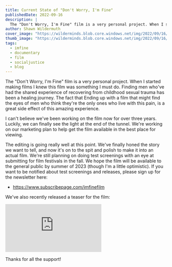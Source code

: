 ```yaml
---
title: Current State of "Don't Worry, I'm Fine"
publishedDate: 2022-09-16
description: |
  The "Don't Worry, I'm Fine" film is a very personal project. When I started making films I knew this film was something I must do. Finding men who've had the shared experience of recovering from childhood sexual trauma has been a healing journey. 
author: Shawn Wildermuth
cover_image: "https://wilderminds.blob.core.windows.net/img/2022/09/16/bts-interview.jpg"
thumb_image: "https://wilderminds.blob.core.windows.net/img/2022/09/16/_bts-interview.jpg"
tags: 
  - imfine
  - documentary
  - film
  - socialjustice
  - blog
---
```

The "Don't Worry, I'm Fine" film is a very personal project. When I started making films I knew this film was something I must do. Finding men who've had the shared experience of recovering from childhood sexual trauma has been a healing journey. 
The fact that Ending up with a film that might find the eyes of men who think they're the only ones who live with this pain, 
is a great side effect of this amazing experience. 

I can't believe we've been working on the film now for over three years. Luckily, we can finally see the light at the end of the tunnel. We're working on our marketing plan to help get the film available in the best place for viewing. 

The editing is going really well at this point. We've finally honed the story we want to tell, and now it's on to the spit and polish to make it into an actual film. We're still planning on doing test screenings with an eye at submitting for film festivals in the fall. We hope the film will be available to the general public by summer of 2023 (though I'm a little optimistic). If you want to be notified about test screenings and releases, please sign up for the newsletter here:

  - https://www.subscribepage.com/imfinefilm

We've also recently released a teaser for the film:

<div class="embed-responsive embed-responsive-16by9 w-full lg:w-2/3 lg:mx-auto mb-4">
    <iframe class="embed-responsive-item" src="https://www.youtube.com/embed/D8ovYru-GZM" frameborder="0" allow="accelerometer; autoplay; clipboard-write; encrypted-media; gyroscope; picture-in-picture" allowfullscreen></iframe>
</div>

Thanks for all the support!